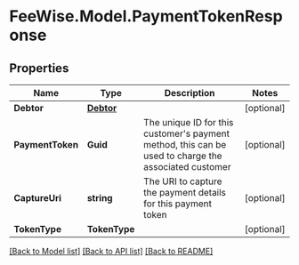 # FeeWise.Model.PaymentTokenResponse

## Properties

Name | Type | Description | Notes
------------ | ------------- | ------------- | -------------
**Debtor** | [**Debtor**](Debtor.md) |  | [optional] 
**PaymentToken** | **Guid** | The unique ID for this customer&#39;s payment method, this can be used to charge the associated customer | [optional] 
**CaptureUri** | **string** | The URI to capture the payment details for this payment token | [optional] 
**TokenType** | **TokenType** |  | [optional] 

[[Back to Model list]](../README.md#documentation-for-models) [[Back to API list]](../README.md#documentation-for-api-endpoints) [[Back to README]](../README.md)

